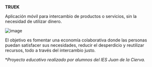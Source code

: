 **TRUEK**

Aplicación móvil para intercambio de productos o servicios, sin la necesidad de utilizar dinero. 

![image](https://github.com/user-attachments/assets/2f997e42-2b37-43bf-9539-b05ae5ca2d40)




El objetivo es fomentar una economía colaborativa donde las personas puedan satisfacer sus necesidades, reducir el
desperdicio y reutilizar recursos, todo a través del intercambio justo.



**Proyecto educativo realizado por alumnos del IES Juan de la Cierva.*



